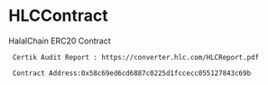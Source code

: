 # HLCContract
HalalChain ERC20 Contract
      
     Certik Audit Report : https://converter.hlc.com/HLCReport.pdf
     
     Contract Address:0x58c69ed6cd6887c0225d1fccecc055127843c69b
